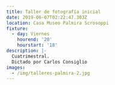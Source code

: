 ```yaml
---
title: Taller de fotografía inicial
date: 2019-06-07T02:22:47.303Z
location: Casa Museo Palmira Scrosoppi
fixture:
  - day: Viernes
    hourend: '20'
    hourstart: '18'
description: |-
  Cuatrimestral.
  Dictado por Carlos Consiglio
images:
  - /img/talleres-palmira-2.jpg
---
```


